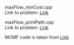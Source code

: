 maxFlow_minCost.cpp<br/>
Link to problem: [Link](https://cses.fi/problemset/task/2121/)

maxFlow_printPath.cpp<br/>
Link to problem: [Link](https://cses.fi/problemset/task/2130/)

MCMF code is taken from [Link](https://github.com/bqi343/USACO/blob/master/Implementations/content/graphs%20(12)/Flows%20(12.3)/MCMF_2.h)
